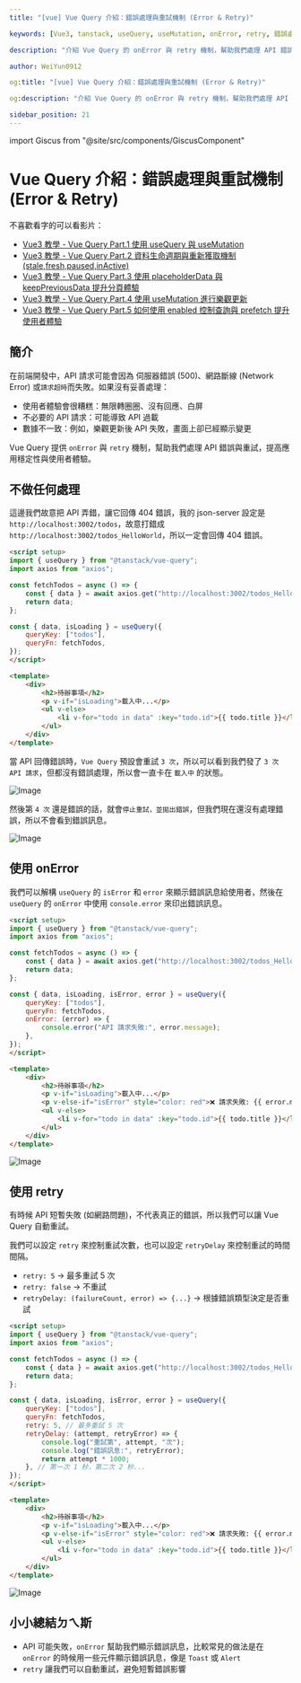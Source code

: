 ```yaml
---
title: "[vue] Vue Query 介紹：錯誤處理與重試機制 (Error & Retry)"

keywords: [Vue3, tanstack, useQuery, useMutation, onError, retry, 錯誤處理]

description: "介紹 Vue Query 的 onError 與 retry 機制，幫助我們處理 API 錯誤與重試，提高應用穩定性與使用者體驗。"

author: WeiYun0912

og:title: "[vue] Vue Query 介紹：錯誤處理與重試機制 (Error & Retry)"

og:description: "介紹 Vue Query 的 onError 與 retry 機制，幫助我們處理 API 錯誤與重試，提高應用穩定性與使用者體驗。"

sidebar_position: 21
---
```


import Giscus from "@site/src/components/GiscusComponent"

# Vue Query 介紹：錯誤處理與重試機制 (Error & Retry)

不喜歡看字的可以看影片：

-   [Vue3 教學 - Vue Query Part.1 使用 useQuery 與 useMutation](https://www.youtube.com/watch?v=7MDI54nlEbc)
-   [Vue3 教學 - Vue Query Part.2 資料生命週期與重新獲取機制 (stale,fresh,paused,inActive)](https://www.youtube.com/watch?v=pxHSArLEvgs)
-   [Vue3 教學 - Vue Query Part.3 使用 placeholderData 與 keepPreviousData 提升分頁體驗](https://www.youtube.com/watch?v=skJWxXDljS0)
-   [Vue3 教學 - Vue Query Part.4 使用 useMutation 進行樂觀更新](https://www.youtube.com/watch?v=I-qGvLln-pg)
-   [Vue3 教學 - Vue Query Part.5 如何使用 enabled 控制查詢與 prefetch 提升使用者體驗](https://www.youtube.com/watch?v=8TpZAL-E6gs)

## 簡介

在前端開發中，API 請求可能會因為 伺服器錯誤 (500)、網路斷線 (Network Error) 或`請求超時`而失敗。如果沒有妥善處理：

-   使用者體驗會很糟糕：無限轉圈圈、沒有回應、白屏
-   不必要的 API 請求：可能導致 API 過載
-   數據不一致：例如，樂觀更新後 API 失敗，畫面上卻已經顯示變更

Vue Query 提供 `onError` 與 `retry` 機制，幫助我們處理 API 錯誤與重試，提高應用穩定性與使用者體驗。

## 不做任何處理

這邊我們故意把 API 弄錯，讓它回傳 404 錯誤，我的 json-server 設定是 `http://localhost:3002/todos`，故意打錯成 `http://localhost:3002/todos_HelloWorld`，所以一定會回傳 404 錯誤。

<!-- prettier-ignore -->
```html title="App.vue" showLineNumbers
<script setup>
import { useQuery } from "@tanstack/vue-query";
import axios from "axios";

const fetchTodos = async () => {
    const { data } = await axios.get("http://localhost:3002/todos_HelloWorld");
    return data;
};

const { data, isLoading } = useQuery({
    queryKey: ["todos"],
    queryFn: fetchTodos,
});
</script>

<template>
    <div>
        <h2>待辦事項</h2>
        <p v-if="isLoading">載入中...</p>
        <ul v-else>
            <li v-for="todo in data" :key="todo.id">{{ todo.title }}</li>
        </ul>
    </div>
</template>
```

當 API 回傳錯誤時，`Vue Query` 預設會重試 `3 次`，所以可以看到我們發了 `3 次 API 請求`，但都沒有錯誤處理，所以會一直卡在 `載入中` 的狀態。

![Image](https://i.imgur.com/8ZLOs8f.png)

然後第 `4 次` 還是錯誤的話，就會`停止重試，並拋出錯誤`，但我們現在還沒有處理錯誤，所以不會看到錯誤訊息。

![Image](https://i.imgur.com/TQ7M1GG.png)

## 使用 onError

我們可以解構 `useQuery` 的 `isError` 和 `error` 來顯示錯誤訊息給使用者，然後在 `useQuery` 的 `onError` 中使用 `console.error` 來印出錯誤訊息。

<!-- prettier-ignore -->
```html title="App.vue" showLineNumbers
<script setup>
import { useQuery } from "@tanstack/vue-query";
import axios from "axios";

const fetchTodos = async () => {
    const { data } = await axios.get("http://localhost:3002/todos_HelloWorld");
    return data;
};

const { data, isLoading, isError, error } = useQuery({
    queryKey: ["todos"],
    queryFn: fetchTodos,
    onError: (error) => {
        console.error("API 請求失敗:", error.message);
    },
});
</script>

<template>
    <div>
        <h2>待辦事項</h2>
        <p v-if="isLoading">載入中...</p>
        <p v-else-if="isError" style="color: red">❌ 請求失敗: {{ error.message }}</p>
        <ul v-else>
            <li v-for="todo in data" :key="todo.id">{{ todo.title }}</li>
        </ul>
    </div>
</template>
```

![Image](https://i.imgur.com/qYeAsjz.png)

## 使用 retry

有時候 API 短暫失敗 (如網路問題)，不代表真正的錯誤，所以我們可以讓 Vue Query 自動重試。

我們可以設定 `retry` 來控制重試次數，也可以設定 `retryDelay` 來控制重試的時間間隔。

-   `retry: 5` → 最多重試 5 次
-   `retry: false` → 不重試
-   `retryDelay: (failureCount, error) => {...}` → 根據錯誤類型決定是否重試

<!-- prettier-ignore -->
```html title="App.vue" showLineNumbers
<script setup>
import { useQuery } from "@tanstack/vue-query";
import axios from "axios";

const fetchTodos = async () => {
    const { data } = await axios.get("http://localhost:3002/todos_HelloWorld");
    return data;
};

const { data, isLoading, isError, error } = useQuery({
    queryKey: ["todos"],
    queryFn: fetchTodos,
    retry: 5, // 最多重試 5 次
    retryDelay: (attempt, retryError) => {
        console.log("重試第", attempt, "次");
        console.log("錯誤訊息:", retryError);
        return attempt * 1000;
    }, // 第一次 1 秒，第二次 2 秒...
});
</script>

<template>
    <div>
        <h2>待辦事項</h2>
        <p v-if="isLoading">載入中...</p>
        <p v-else-if="isError" style="color: red">❌ 請求失敗: {{ error.message }}</p>
        <ul v-else>
            <li v-for="todo in data" :key="todo.id">{{ todo.title }}</li>
        </ul>
    </div>
</template>
```

![Image](https://i.imgur.com/abWQd6W.png)

## 小小總結ㄉㄟ斯

-   API 可能失敗，`onError` 幫助我們顯示錯誤訊息，比較常見的做法是在 `onError` 的時候用一些元件顯示錯誤訊息，像是 `Toast` 或 `Alert`
-   `retry` 讓我們可以自動重試，避免短暫錯誤影響

<Giscus />
